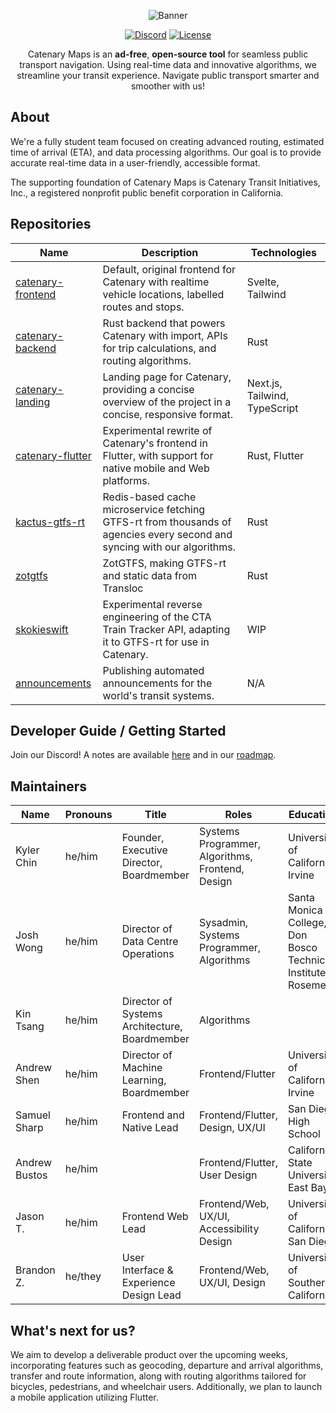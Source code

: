 <div align="center">

![Banner](https://files.catbox.moe/ta0y7z.png)

[![Discord]](https://discord.gg/WHqTZPdfy5) [![License]](https://www.gnu.org/licenses/agpl-3.0.en.html#license-text)

Catenary Maps is an **ad-free**, **open-source tool** for seamless public transport navigation. Using real-time data and innovative algorithms, we streamline your transit experience. Navigate public transport smarter and smoother with us!

</div>

## About

We're a fully student team focused on creating advanced routing, estimated time of arrival (ETA), and data processing algorithms. Our goal is to provide accurate real-time data in a user-friendly, accessible format.

The supporting foundation of Catenary Maps is Catenary Transit Initiatives, Inc., a registered nonprofit public benefit corporation in California.

## Repositories

| Name                                                                   | Description                                                                                                              | Technologies                  |
| ---------------------------------------------------------------------- | ------------------------------------------------------------------------------------------------------------------------ | ----------------------------- |
| [catenary-frontend](https://github.com/CatenaryMaps/catenary-frontend) | Default, original frontend for Catenary with realtime vehicle locations, labelled routes and stops.                      | Svelte, Tailwind              |
| [catenary-backend](https://github.com/CatenaryMaps/catenary-backend)   | Rust backend that powers Catenary with import, APIs for trip calculations, and routing algorithms.                       | Rust                          |
| [catenary-landing](https://github.com/CatenaryMaps/catenary-landing)   | Landing page for Catenary, providing a concise overview of the project in a concise, responsive format.                  | Next.js, Tailwind, TypeScript |
| [catenary-flutter](https://github.com/CatenaryMaps/catenary-flutter)   | Experimental rewrite of Catenary's frontend in Flutter, with support for native mobile and Web platforms.                | Rust, Flutter                 |
| [kactus-gtfs-rt](https://github.com/CatenaryMaps/kactus-gtfs-rt)       | Redis-based cache microservice fetching GTFS-rt from thousands of agencies every second and syncing with our algorithms. | Rust                          |
| [zotgtfs](https://github.com/CatenaryMaps/zotgtfs)                     | ZotGTFS, making GTFS-rt and static data from Transloc                                                                    | Rust                          |
| [skokieswift](https://github.com/CatenaryMaps/skokieswift)             | Experimental reverse engineering of the CTA Train Tracker API, adapting it to GTFS-rt for use in Catenary.               | WIP                           |
| [announcements](https://github.com/CatenaryMaps/announcements)         | Publishing automated announcements for the world's transit systems.                                                      | N/A                           |

## Developer Guide / Getting Started

Join our Discord! A notes are available [here](https://github.com/CatenaryMaps/cantenarymaps) and in our [roadmap](https://github.com/orgs/CatenaryMaps/projects/1/).

## Maintainers

| Name           | Pronouns | Title                                                   | Roles                                             | Education                                  |
|----------------|----------|----------------------------------------------------------|---------------------------------------------------|--------------------------------------------|
| Kyler Chin     | he/him   | Founder, Executive Director, Boardmember                          | Systems Programmer, Algorithms, Frontend, Design | University of California, Irvine           |
| Josh Wong      | he/him   | Director of Data Centre Operations                       | Sysadmin, Systems Programmer, Algorithms         | Santa Monica College, Don Bosco Technical Institute, Rosemead |
| Kin Tsang      | he/him   | Director of Systems Architecture, Boardmember           | Algorithms                                        |                                            |
| Andrew Shen    | he/him   | Director of Machine Learning, Boardmember                | Frontend/Flutter                                  | University of California, Irvine           |
| Samuel Sharp   | he/him   | Frontend and Native Lead                      | Frontend/Flutter, Design, UX/UI                   | San Diego High School                      |
| Andrew Bustos  | he/him   |                                                          | Frontend/Flutter, User Design                     | California State University, East Bay      |
| Jason T. | he/him | Frontend Web Lead | Frontend/Web, UX/UI, Accessibility Design | University of California, San Diego |
| Brandon Z. | he/they | User Interface & Experience Design Lead | Frontend/Web, UX/UI, Design | University of Southern California |

## What's next for us?

We aim to develop a deliverable product over the upcoming weeks, incorporating features such as geocoding, departure and arrival algorithms, transfer and route information, along with routing algorithms tailored for bicycles, pedestrians, and wheelchair users. Additionally, we plan to launch a mobile application utilizing Flutter.

[Discord]: https://img.shields.io/badge/join%20our%20discord!-088EAF?style=for-the-badge&logo=discord&labelColor=%23555555&logoColor=%23ffffff
[License]: https://img.shields.io/static/v1?label=License&message=AGPL-3&color=088EAF&style=for-the-badge
